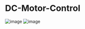 # DC-Motor-Control
![image](https://user-images.githubusercontent.com/113368613/215935265-a4c17ec2-bada-4e5f-96e2-8b300fae6346.png) 
![image](https://user-images.githubusercontent.com/113368613/215935932-8b3718aa-db3f-4ab0-8ae2-0e8f93fdb5ea.png)

